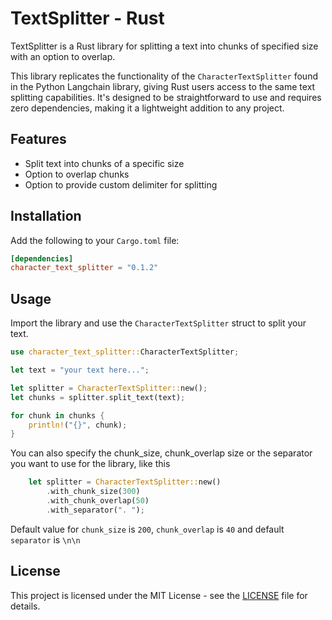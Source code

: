 # TextSplitter - Rust

TextSplitter is a Rust library for splitting a text into chunks of specified size with an option to overlap.

This library replicates the functionality of the `CharacterTextSplitter` found in the Python Langchain library, giving Rust users access to the same text splitting capabilities. It's designed to be straightforward to use and requires zero dependencies, making it a lightweight addition to any project.

## Features

- Split text into chunks of a specific size
- Option to overlap chunks
- Option to provide custom delimiter for splitting

## Installation

Add the following to your `Cargo.toml` file:

```toml
[dependencies]
character_text_splitter = "0.1.2"
```

## Usage

Import the library and use the `CharacterTextSplitter` struct to split your text.

```rust
use character_text_splitter::CharacterTextSplitter;

let text = "your text here...";

let splitter = CharacterTextSplitter::new();
let chunks = splitter.split_text(text);

for chunk in chunks {
    println!("{}", chunk);
}
```

You can also specify the chunk_size, chunk_overlap size or the separator you want to use for the library, like this

```rust
    let splitter = CharacterTextSplitter::new()
        .with_chunk_size(300)
        .with_chunk_overlap(50)
        .with_separator(". ");
```

Default value for `chunk_size` is `200`, `chunk_overlap` is `40` and default `separator` is `\n\n`

## License

This project is licensed under the MIT License - see the [LICENSE](LICENSE) file for details.
